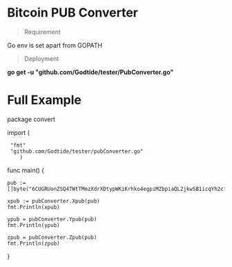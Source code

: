 # Bitcoin PUB Converter
 <!-- A Bitcoin PUB converter in Golang by #https://github.com/Godtide  inspiration from #https://github.com/codaelux/pubkeyConverter   -->
 
>Requirement

Go env is set apart from GOPATH

> Deployment

 **go get -u "github.com/Godtide/tester/PubConverter.go"**

# Full Example

 package convert

 import ( 

     "fmt"
     "github.com/Godtide/tester/pubConverter.go"
        )
        
func main() {

	pub := []byte("6CUGRUonZSQ4TWtTMmzXdrXDtypWKiKrhko4egpiMZbpiaQL2jkwSB1icqYh2cfDfVxdx4df189oLKnC5fSwqPfgyP3hooxujYzAu3fDVmz")

	xpub := pubConverter.Xpub(pub)
    fmt.Println(xpub)
    
    ypub = pubConverter.Ypub(pub)
    fmt.Println(ypub)

    zpub = pubConverter.Zpub(pub)
    fmt.Println(zpub)

}
 
 

